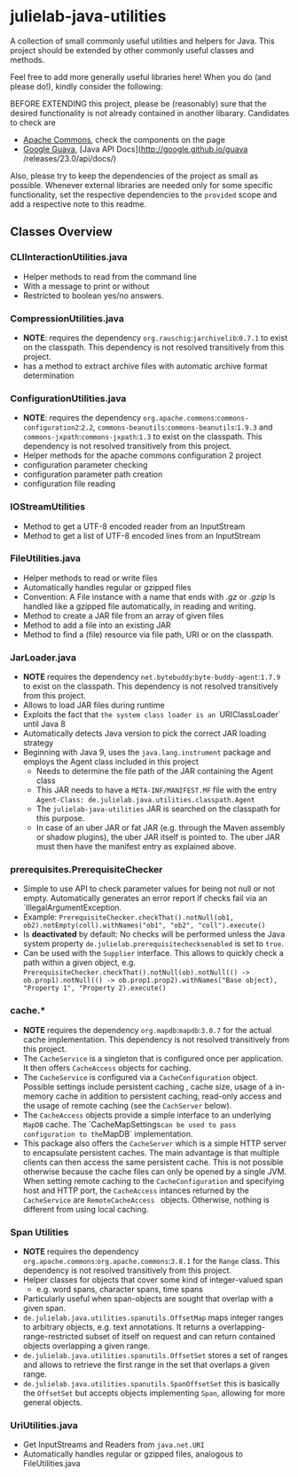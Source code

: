# julielab-java-utilities
A collection of small commonly useful utilities and helpers for Java.
This project should be extended by other commonly useful classes and methods.

Feel free to add more generally useful libraries here! When you do (and please do!), kindly consider the following:

BEFORE EXTENDING this project, please be (reasonably) sure that the desired functionality is not already contained in another libarary. Candidates to check are
*  [Apache Commons](https://commons.apache.org), check the components on the page
*  [Google Guava](https://commons.apache.org/proper/commons-lang/), [Java API Docs](http://google.github.io/guava
/releases/23.0/api/docs/)

Also, please try to keep the dependencies of the project as small as possible. Whenever external libraries are needed
only for some specific functionality, set the respective dependencies to the `provided` scope and add a respective
note to this readme. 

## Classes Overview

### CLIInteractionUtilities.java
* Helper methods to read from the command line
* With a message to print or without
* Restricted to boolean yes/no answers.
### CompressionUtilities.java
* **NOTE**: requires the dependency `org.rauschig`:`jarchivelib`:`0.7.1` to exist on the classpath. This dependency is not resolved transitively from this project.
* has a method to extract archive files with automatic archive format determination
### ConfigurationUtilities.java
* **NOTE**: requires the dependency `org.apache.commons`:`commons-configuration2`:`2.2`, `commons-beanutils`:`commons-beanutils`:`1.9.3` and `commons-jxpath`:`commons-jxpath`:`1.3` to exist on the classpath. This dependency is not resolved transitively from this project.
* Helper methods for the apache commons configuration 2 project
* configuration parameter checking
* configuration parameter path creation
* configuration file reading
### IOStreamUtilities
* Method to get a UTF-8 encoded reader from an InputStream
* Method to get a list of UTF-8 encoded lines from an InputStream
### FileUtilities.java
* Helper methods to read or write files
* Automatically handles regular or gzipped files
* Convention: A File instance with a name that ends with *.gz* or *.gzip* Is handled like a gzipped file automatically, in reading and writing.
* Method to create a JAR file from an array of given files
* Method to add a file into an existing JAR
* Method to find a (file) resource via file path, URI or on the classpath.
### JarLoader.java
* **NOTE** requires the dependency `net.bytebuddy`:`byte-buddy-agent`:`1.7.9` to exist on the classpath. This dependency is not resolved transitively from this project.
* Allows to load JAR files during runtime
* Exploits the fact that `the system class loader is an `URIClassLoader` until Java 8
* Automatically detects Java version to pick the correct JAR loading strategy
* Beginning with Java 9, uses the `java.lang.instrument` package and employs the Agent class included in this project
  * Needs to determine the file path of the JAR containing the Agent class
  * This JAR needs to have a `META-INF/MANIFEST.MF` file with the entry `Agent-Class: de.julielab.java.utilities.classpath.Agent`
  * The `julielab-java-utilities` JAR is searched on the classpath for this purpose.
  * In case of an uber JAR or fat JAR (e.g. through the Maven assembly or shadow plugins), the uber JAR itself is pointed to. The uber JAR must then have the manifest entry as explained above.
### prerequisites.PrerequisiteChecker
* Simple to use API to check parameter values for being not null or not empty. Automatically generates an error report if checks fail via an `IllegalArgumentException.
* Example: `PrerequisiteChecker.checkThat().notNull(ob1, ob2).notEmpty(coll).withNames("ob1", "ob2", "coll").execute()`
* Is **deactivated** by default: No checks will be performed unless the Java system property `de.julielab.prerequisitechecksenabled` is set to `true`.
* Can be used with the `Supplier` interface. This allows to quickly check a path within a given object, e.g. `PrerequisiteChecker.checkThat().notNull(ob).notNull(() -> ob.prop1).notNull(() -> ob.prop1.prop2).withNames("Base object), "Property 1", "Property 2).execute()`
### cache.*
* **NOTE** requires the dependency `org.mapdb`:`mapdb`:`3.0.7` for the actual cache implementation. This dependency is not resolved transitively from this project.
* The `CacheService` is a singleton that is configured once per application. It then offers `CacheAccess` objects for
 caching.
* The `CacheService` is configured via a `CacheConfiguration` object. Possible settings include persistent caching
, cache size, usage of a in-memory cache in addition to persistent caching, read-only access and the usage of remote
 caching (see the `CachServer` below).
* The `CacheAccess` objects provide a simple interface to an underlying `MapDB` cache. The ´CacheMapSettings` can be
 used to pass configuration to the `MapDB` implementation.
* This package also offers the `CacheServer` which is a simple HTTP server to encapsulate persistent caches. The main
 advantage is that multiple clients can then access the same persistent cache. This is not possible otherwise because
 the cache files can only be opened by a single JVM. When setting remote caching to the `CacheConfiguration` and
 specifying host and HTTP port, the `CacheAccess` intances returned by the `CacheService` are `RemoteCacheAccess
 ` objects. Otherwise, nothing is different from using local caching.
### Span Utilities
* **NOTE** requires the dependency `org.apache.commons`:`org.apache.commons`:`3.8.1` for the `Range` class. This dependency is not resolved transitively from this project.
* Helper classes for objects that cover some kind of integer-valued span
  * e.g. word spans, character spans, time spans
* Particularly useful when span-objects are sought that overlap with a given span.
* `de.julielab.java.utilities.spanutils.OffsetMap` maps integer ranges to arbitrary objects, e.g. text annotations. It returns a overlapping-range-restricted subset of itself on request and can return contained objects overlapping a given range.
* `de.julielab.java.utilities.spanutils.OffsetSet` stores a set of ranges and allows to retrieve the first range in the set that overlaps a given range.
* `de.julielab.java.utilities.spanutils.SpanOffsetSet` this is basically the `OffsetSet` but accepts objects implementing `Span`, allowing for more general objects.
### UriUtilities.java
* Get InputStreams and Readers from `java.net.URI`
* Automatically handles regular or gzipped files, analogous to FileUtilities.java

